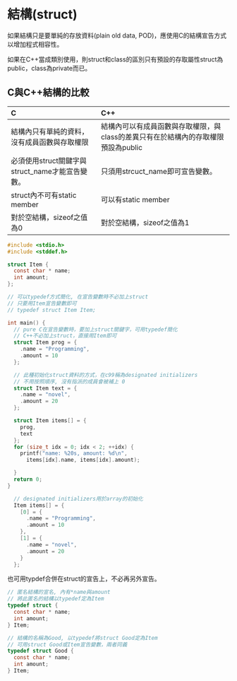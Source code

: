 # 結構\(struct\)

如果結構只是要單純的存放資料\(plain old data, POD\)，應使用C的結構宣告方式以增加程式相容性。

如果在C++當成類別使用，則struct和class的區別只有預設的存取屬性struct為public，class為private而已。

## C與C++結構的比較

| C | C++ |
| :--- | :--- |
| 結構內只有單純的資料，沒有成員函數與存取權限 | 結構內可以有成員函數與存取權限，與class的差異只有在於結構內的存取權限預設為public |
| 必須使用struct關鍵字與struct\_name才能宣告變數。 | 只須用strcuct\_name即可宣告變數。 |
| struct內不可有static member | 可以有static member |
| 對於空結構，sizeof之值為0 | 對於空結構，sizeof之值為1 |

```c
#include <stdio.h>
#include <stddef.h>

struct Item {
  const char * name;
  int amount;
};

// 可以typedef方式簡化, 在宣告變數時不必加上struct
// 只要用Item宣告變數即可
// typedef struct Item Item;

int main() {
  // pure C在宣告變數時，要加上struct關鍵字，可用typedef簡化
  // C++不必加上struct，直接用Item即可
  struct Item prog = {
    .name = "Programming",
    .amount = 10
  };

  // 此種初始化struct資料的方式，在c99稱為designated initializers
  // 不用按照順序, 沒有指派的成員會被補上 0
  struct Item text = {
    .name = "novel",
    .amount = 20
  };

  struct Item items[] = {
    prog,
    text
  };
  for (size_t idx = 0; idx < 2; ++idx) {
    printf("name: %20s, amount: %d\n",
      items[idx].name, items[idx].amount);

  }
  return 0;
}
```

```c
  // designated initializers用於array的初始化
  Item items[] = {
    [0] = {
      .name = "Programming",
      .amount = 10
    },
    [1] = {
      .name = "novel",
      .amount = 20
    }
  };
```

也可用typdef合併在struct的宣告上，不必再另外宣告。

```c
// 匿名結構的宣名, 內有*name與amount
// 將此匿名的結構以typedef定為Item
typedef struct {
  const char * name;
  int amount;
} Item;

// 結構的名稱為Good, 以typedef將struct Good定為Item
// 可用struct Good或Item宣告變數，兩者同義
typedef struct Good {
  const char * name;
  int amount;
} Item;
```

